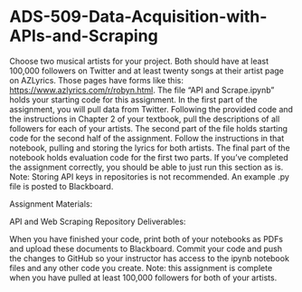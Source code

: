 # ADS-509-Data-Acquisition-with-APIs-and-Scraping

Choose two musical artists for your project. Both should have at least 100,000 followers on Twitter and at least twenty songs at their artist page on AZLyrics. Those pages have forms like this: https://www.azlyrics.com/r/robyn.html.
The file “API and Scrape.ipynb” holds your starting code for this assignment.
In the first part of the assignment, you will pull data from Twitter. Following the provided code and the instructions in Chapter 2 of your textbook, pull the descriptions of all followers for each of your artists.
The second part of the file holds starting code for the second half of the assignment. Follow the instructions in that notebook, pulling and storing the lyrics for both artists.
The final part of the notebook holds evaluation code for the first two parts. If you’ve completed the assignment correctly, you should be able to just run this section as is.
Note: Storing API keys in repositories is not recommended. An example .py file is posted to Blackboard.

Assignment Materials:

API and Web Scraping Repository
Deliverables:

When you have finished your code, print both of your notebooks as PDFs and upload these documents to Blackboard.
Commit your code and push the changes to GitHub so your instructor has access to the ipynb notebook files and any other code you create.
Note: this assignment is complete when you have pulled at least 100,000 followers for both of your artists.
